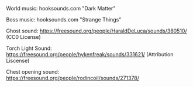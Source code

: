 World music:
hooksounds.com "Dark Matter"

Boss music:
hooksounds.com "Strange Things"

Ghost sound:
https://freesound.org/people/HaraldDeLuca/sounds/380510/ (CC0 License)

Torch Light Sound:
https://freesound.org/people/hykenfreak/sounds/331621/ (Attribution Liscense)

Chest opening sound:
https://freesound.org/people/rodincoil/sounds/271378/